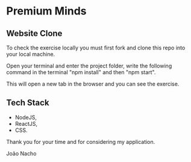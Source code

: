 # Premium Minds

## Website Clone

To check the exercise locally you must first fork and clone this repo into your local machine.

Open your terminal and enter the project folder, write the following command in the terminal "npm install" and then "npm start".

This will open a new tab in the browser and you can see the exercise.

## Tech Stack

- NodeJS,
- ReactJS,
- CSS.

Thank you for your time and for considering my application.

João Nacho
